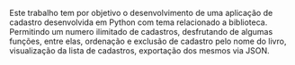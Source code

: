Este trabalho tem por objetivo o desenvolvimento de uma aplicação de cadastro desenvolvida em Python com tema relacionado a biblioteca. Permitindo um numero ilimitado de cadastros, desfrutando de algumas funções, entre elas, ordenação e exclusão de cadastro pelo nome do livro, visualização da lista de cadastros, exportação dos mesmos via JSON.
